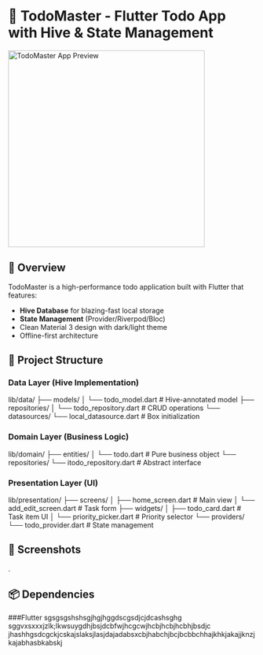# 📱 TodoMaster - Flutter Todo App with Hive & State Management

<img src="https://github.com/user-attachments/assets/fe779972-7b0f-4ab9-b17f-eae7566e4be6" width="400" alt="TodoMaster App Preview">

## 🌟 Overview
TodoMaster is a high-performance todo application built with Flutter that features:
- **Hive Database** for blazing-fast local storage
- **State Management** (Provider/Riverpod/Bloc)
- Clean Material 3 design with dark/light theme
- Offline-first architecture

## 📂 Project Structure

### Data Layer (Hive Implementation)
lib/data/
├── models/
│ └── todo_model.dart # Hive-annotated model
├── repositories/
│ └── todo_repository.dart # CRUD operations
└── datasources/
└── local_datasource.dart # Box initialization

### Domain Layer (Business Logic)
lib/domain/
├── entities/
│ └── todo.dart # Pure business object
└── repositories/
└── itodo_repository.dart # Abstract interface

### Presentation Layer (UI)
lib/presentation/
├── screens/
│ ├── home_screen.dart # Main view
│ └── add_edit_screen.dart # Task form
├── widgets/
│ ├── todo_card.dart # Task item UI
│ └── priority_picker.dart # Priority selector
└── providers/
└── todo_provider.dart # State management
## 📸 Screenshots
.
## 📦 Dependencies
###Flutter
sgsgsgshshsgjhgjhggdscgsdjcjdcashsghg
sggvxsxxxjzlk;lkwsuygdhjbsjdcbfwjhcgcwjhcbjhcbjhcbhjbsdjc
jhashhgsdcgckjcskajslaksjlasjdajadabsxcbjhabchjbcjbcbbchhajkhkjakajjknzjkajabhasbkabskj





